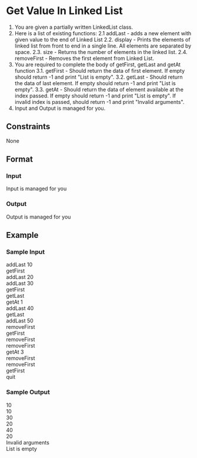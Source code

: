 # Get Value In Linked List

1. You are given a partially written LinkedList class.
2. Here is a list of existing functions:
    2.1 addLast - adds a new element with given value to the end of Linked List
    2.2. display - Prints the elements of linked list from front to end in a single line. 
     All elements are separated by space.
2.3. size - Returns the number of elements in the linked list.
2.4. removeFirst - Removes the first element from Linked List. 
3. You are required to complete the body of getFirst, getLast and getAt function 
3.1. getFirst - Should return the data of first element. If empty should return -1 and print "List is empty".
3.2. getLast - Should return the data of last element. If empty should return -1 and print "List is empty".
3.3. getAt - Should return the data of element available at the index passed. If empty should return -1 and print "List is empty". If invalid index is passed, should return -1 and print "Invalid arguments".
4. Input and Output is managed for you.

## Constraints
None

## Format
### Input
Input is managed for you

### Output
Output is managed for you

## Example
### Sample Input

addLast 10  
getFirst  
addLast 20  
addLast 30  
getFirst  
getLast  
getAt 1  
addLast 40  
getLast  
addLast 50  
removeFirst  
getFirst  
removeFirst  
removeFirst  
getAt 3  
removeFirst  
removeFirst  
getFirst  
quit  

### Sample Output
10  
10  
30  
20  
40  
20  
Invalid arguments  
List is empty  
